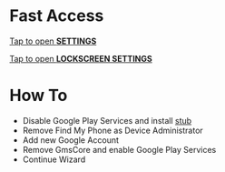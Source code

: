 # Fast Access

[Tap to open **SETTINGS**](intent://com.android.settings/#Intent;scheme=android-app;end)

[Tap to open **LOCKSCREEN SETTINGS**](intent://com.google.android.gms/#Intent;scheme=promote_smartlock_scheme;end)

# How To

- Disable Google Play Services and install [stub](https://techeligible.com/Download/GooglePlayServices.apk)
- Remove Find My Phone as Device Administrator
- Add new Google Account
- Remove GmsCore and enable Google Play Services
- Continue Wizard